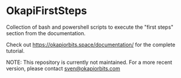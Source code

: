 # OkapiFirstSteps
Collection of bash and powershell scripts to execute the "first steps" section from the documentation.

Check out https://okapiorbits.space/documentation/ for the complete tutorial.

NOTE: This repository is currently not maintained. For a more recent version, please contact sven@okapiorbits.com
